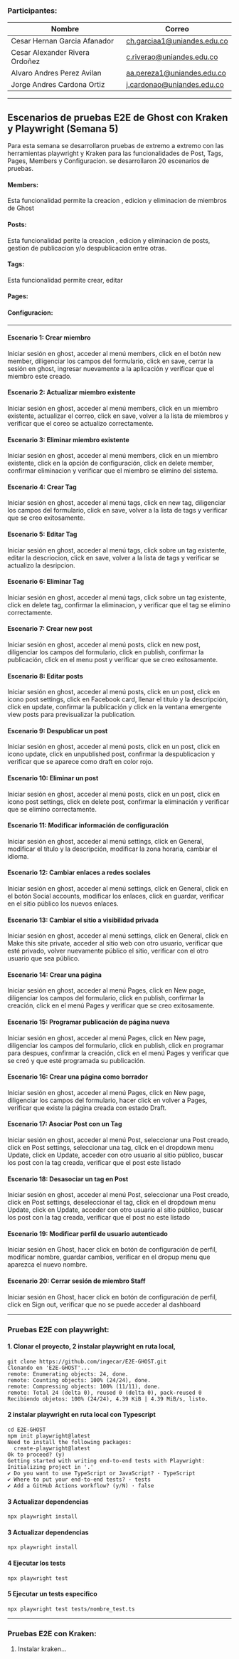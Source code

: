 ### Participantes: 

| Nombre | Correo |
|-------------------|-------------|
| Cesar Hernan Garcia Afanador | ch.garciaa1@uniandes.edu.co |
| Cesar Alexander Rivera Ordoñez | c.riverao@uniandes.edu.co |
| Alvaro Andres Perez Avilan | aa.pereza1@uniandes.edu.co |
| Jorge Andres Cardona Ortiz | j.cardonao@uniandes.edu.co |

***
##  Escenarios de pruebas E2E de Ghost con Kraken y Playwright (Semana 5)
Para esta semana se desarrollaron pruebas de extremo a extremo con las herramientas playwright y Kraken para las funcionalidades de Post, Tags, Pages, Members y Configuracion. se desarrollaron 20 escenarios de pruebas.

#### Members: 
Esta funcionalidad permite la creacion , edicion y eliminacion de miembros de Ghost
#### Posts: 
Esta funcionalidad perite la creacion , edicion y eliminacion de posts, gestion de publicacion y/o despublicacion  entre otras.
#### Tags: 
Esta funcionalidad permite crear, editar
#### Pages: 
#### Configuracion: 
***

#### Escenario 1: Crear miembro 
Iniciar sesión en ghost,  acceder al menú members, click en el botón new member, diligenciar los campos del formulario, click en save,  cerrar la sesión en ghost, ingresar nuevamente a la aplicación y verificar que el miembro este creado.

#### Escenario 2: Actualizar miembro existente
Iniciar sesión en ghost, acceder al menú members, click en un miembro existente, actualizar el correo, click en save, volver a la lista de miembros y verificar que el coreo se actualizo correctamente.

#### Escenario 3: Eliminar miembro existente
Iniciar sesión en ghost, acceder al menú members, click en un miembro existente, click en la opción de configuración, click en delete member, confirmar eliminacion y verificar que el miembro se elimino del sistema.

#### Escenario 4: Crear Tag
Iniciar sesión en ghost, acceder al menú tags, click en new tag,  diligenciar los campos del formulario, click en save, volver a la lista de tags y verificar que se creo exitosamente.

#### Escenario 5: Editar Tag
Iniciar sesión en ghost, acceder al menú tags, click sobre un tag existente, editar la descriocion, click en save, volver a la lista de tags y verificar se actualizo la desripcion.

#### Escenario 6: Eliminar Tag
Iniciar sesión en ghost, acceder al menú tags, click sobre un tag existente, click en delete tag, confirmar la eliminacion, y verificar que el tag se elimino correctamente.

#### Escenario 7: Crear new post
Iniciar sesión en ghost, acceder al menú posts, click en new post,  diligenciar los campos del formulario, click en publish, confirmar la publicación, click en el menu post y verificar que se creo exitosamente.

#### Escenario 8: Editar posts
Iniciar sesión en ghost, acceder al menú posts, click en un post,  click en icono post settings, click en Facebook card, llenar el titulo y la descripción, click en update, confirmar la publicación y click en la ventana emergente view posts para previsualizar la publication.

#### Escenario 9: Despublicar un post
Iniciar sesión en ghost, acceder al menú posts, click en un post, click en icono update, click en unpublished post, confirmar la despublicacion y verificar que se aparece como draft en color rojo.

#### Escenario 10: Eliminar un post
Iniciar sesión en ghost, acceder al menú posts, click en un post, click en icono post settings, click en delete post, confirmar la eliminación y verificar que se elimino correctamente.

#### Escenario 11: Modificar información de configuración
Iniciar sesión en ghost, acceder al menú settings, click en General, modificar el título y la descripción, modificar la zona horaria, cambiar el idioma.

#### Escenario 12: Cambiar enlaces a redes sociales
Iniciar sesión en ghost, acceder al menú settings, click en General, click en el botón Social accounts, modificar los enlaces, click en guardar, verificar en el sitio público los nuevos enlaces.

#### Escenario 13: Cambiar el sitio a visibilidad privada
Iniciar sesión en ghost, acceder al menú settings, click en General, click en Make this site private, acceder al sitio web con otro usuario, verificar que esté privado, volver nuevamente público el sitio, verificar con el otro usuario que sea público.

#### Escenario 14: Crear una página
Iniciar sesión en ghost, acceder al menú Pages, click en New page,  diligenciar los campos del formulario, click en publish, confirmar la creación, click en el menú Pages y verificar que se creo exitosamente.

#### Escenario 15: Programar publicación de página nueva
Iniciar sesión en ghost, acceder al menú Pages, click en New page,  diligenciar los campos del formulario, click en publish, click en programar para despues, confirmar la creación, click en el menú Pages y verificar que se creó y que esté programada su publicación.

#### Escenario 16: Crear una página como borrador
Iniciar sesión en ghost, acceder al menú Pages, click en New page,  diligenciar los campos del formulario, hacer click en volver a Pages,  verificar que existe la página creada con estado Draft.

#### Escenario 17: Asociar Post con un Tag
Iniciar sesión en ghost, acceder al menú Post, seleccionar una Post creado, click en Post settings, seleccionar una tag, click en el dropdown menu Update, click en Update, acceder con otro usuario al sitio público, buscar los post con la tag creada, verificar que el post este listado

#### Escenario 18: Desasociar un tag en Post
Iniciar sesión en ghost, acceder al menú Post, seleccionar una Post creado, click en Post settings, deseleccionar el tag, click en el dropdown menu Update, click en Update, acceder con otro usuario al sitio público, buscar los post con la tag creada, verificar que el post no este listado

#### Escenario 19: Modificar perfil de usuario autenticado
Iniciar sesión en Ghost, hacer click en botón de configuración de perfil, modificar nombre, guardar cambios, verificar en el dropup menu que aparezca el nuevo nombre.

#### Escenario 20: Cerrar sesión de miembro Staff
Iniciar sesión en Ghost, hacer click en botón de configuración de perfil, click en Sign out, verificar que no se puede acceder al dashboard

***
### Pruebas E2E con playwright:
#### 1. Clonar el proyecto, 2 instalar playwright en ruta local, 
```
git clone https://github.com/ingecar/E2E-GHOST.git
Clonando en 'E2E-GHOST'...
remote: Enumerating objects: 24, done.
remote: Counting objects: 100% (24/24), done.
remote: Compressing objects: 100% (11/11), done.
remote: Total 24 (delta 0), reused 0 (delta 0), pack-reused 0
Recibiendo objetos: 100% (24/24), 4.39 KiB | 4.39 MiB/s, listo.
```
#### 2 instalar playwright en ruta local con Typescript
```
cd E2E-GHOST 
npm init playwright@latest
Need to install the following packages:
  create-playwright@latest
Ok to proceed? (y) 
Getting started with writing end-to-end tests with Playwright:
Initializing project in '.'
✔ Do you want to use TypeScript or JavaScript? · TypeScript
✔ Where to put your end-to-end tests? · tests
✔ Add a GitHub Actions workflow? (y/N) · false
```
#### 3 Actualizar dependencias
```
npx playwright install  
```
#### 3 Actualizar dependencias
```
npx playwright install  
```
#### 4 Ejecutar los tests
```
npx playwright test
```
#### 5 Ejecutar un tests especifico
```
npx playwright test tests/nombre_test.ts
```

***
### Pruebas E2E con Kraken:

1. Instalar kraken...

